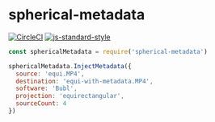 # spherical-metadata

[![CircleCI](https://circleci.com/gh/BublTechnology/spherical-metadata.svg?style=shield&circle-token=67c42a16a71bb1ff80fad3e089b3e621aac1ad5e)](https://circleci.com/gh/BublTechnology/spherical-metadata)
[![js-standard-style](https://img.shields.io/badge/code%20style-standard-brightgreen.svg)](http://standardjs.com/)


```javascript
const sphericalMetadata = require('spherical-metadata')

sphericalMetadata.InjectMetadata({
  source: 'equi.MP4',
  destination: 'equi-with-metadata.MP4',
  software: 'Bubl',
  projection: 'equirectangular',
  sourceCount: 4
})

```
